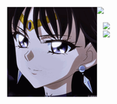 <img align="left" src="gif.gif" widht="210" height="210">
<img src="https://img.shields.io/badge/I'm playing-yellow">

<code>
  
  <img src="https://upload.wikimedia.org/wikipedia/pt/7/77/League_of_Legends_logo.png" widht="25" height="25">
  <img src="https://cdn1.iconfinder.com/data/icons/logos-brands-in-colors/231/among-us-player-red-512.png" widht="25" height="25">
  </code><br>
